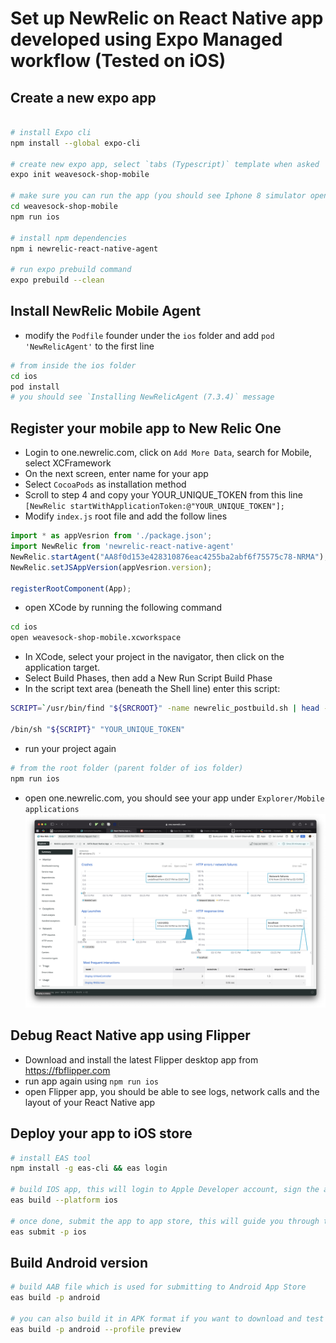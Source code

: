 # Set up NewRelic on React Native app developed using Expo Managed workflow (Tested on iOS)

## Create a new expo app

```bash

# install Expo cli
npm install --global expo-cli

# create new expo app, select `tabs (Typescript)` template when asked
expo init weavesock-shop-mobile

# make sure you can run the app (you should see Iphone 8 simulator open showing the app)
cd weavesock-shop-mobile
npm run ios

# install npm dependencies
npm i newrelic-react-native-agent

# run expo prebuild command
expo prebuild --clean

```

## Install NewRelic Mobile Agent

-   modify the `Podfile` founder under the `ios` folder and add `pod 'NewRelicAgent'` to the first line

```bash
# from inside the ios folder
cd ios
pod install
# you should see `Installing NewRelicAgent (7.3.4)` message
```

## Register your mobile app to New Relic One

-   Login to one.newrelic.com, click on `Add More Data`, search for Mobile, select XCFramework
-   On the next screen, enter name for your app
-   Select `CocoaPods` as installation method
-   Scroll to step 4 and copy your YOUR_UNIQUE_TOKEN from this line `[NewRelic startWithApplicationToken:@"YOUR_UNIQUE_TOKEN"];`
-   Modify `index.js` root file and add the follow lines

```javascript
import * as appVesrion from './package.json';
import NewRelic from 'newrelic-react-native-agent'
NewRelic.startAgent("AA8f0d153e428310876eac4255ba2abf6f75575c78-NRMA");
NewRelic.setJSAppVersion(appVesrion.version);

registerRootComponent(App);
```
-   open XCode by running the following command

```bash
cd ios
open weavesock-shop-mobile.xcworkspace
```

-   In XCode, select your project in the navigator, then click on the application target.
-   Select Build Phases, then add a New Run Script Build Phase
-   In the script text area (beneath the Shell line) enter this script:

```bash
SCRIPT=`/usr/bin/find "${SRCROOT}" -name newrelic_postbuild.sh | head -n 1`

/bin/sh "${SCRIPT}" "YOUR_UNIQUE_TOKEN"
```

-   run your project again

```bash
# from the root folder (parent folder of ios folder)
npm run ios
```

-   open one.newrelic.com, you should see your app under `Explorer/Mobile applications`
    ![](2022-03-01-15-42-38.png)

## Debug React Native app using Flipper

-   Download and install the latest Flipper desktop app from https://fbflipper.com
-   run app again using `npm run ios`
-   open Flipper app, you should be able to see logs, network calls and the layout of your React Native app

## Deploy your app to iOS store

```bash
# install EAS tool
npm install -g eas-cli && eas login

# build IOS app, this will login to Apple Developer account, sign the app and build it in Expo Cloud
eas build --platform ios

# once done, submit the app to app store, this will guide you through the process of submitting your app to Apple App Store
eas submit -p ios
```

## Build Android version

```bash
# build AAB file which is used for submitting to Android App Store
eas build -p android

# you can also build it in APK format if you want to download and test it before submitting to the app store, check out the build profile in app.json
eas build -p android --profile preview
```
